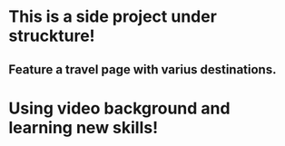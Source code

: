 # This is a side project under struckture!

## Feature a travel page with varius destinations.
# Using video background and learning new skills!

